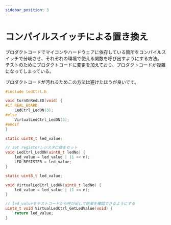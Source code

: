 ```yaml
---
sidebar_position: 3
---
```


# コンパイルスイッチによる置き換え

プロダクトコードでマイコンやハードウェアに依存している箇所をコンパイルスイッチで分岐させ、それぞれの環境で使える関数を呼び出すようにする方法。
テストのためにプロダクトコードに変更を加えており、プロダクトコードが複雑になってしまっている。

プロダクトコードが汚れるためこの方法は避けたほうが良いです。

```c title="プロダクトコード led.c"
#include ledCtrl.h

void turnOnRedLED(void) {
#if REAL_BOARD
    LedCtrl_LedON(3);
#else
    VirtualLedCtrl_LedON(3);
#endif
}
```

```c title="プロダクトコード用のledCtrl.c"
static uint8_t led_value;

// set registerレジスタに値をセット
void LedCtrl_LedON(uint8_t ledNo) {
    led_value = led_value | (1 << n);
    LED_RESISTER = led_value;
}
```

```c title="テストコード用の ledCtrl.c"
static uint8_t led_value;

void VirtualLedCtrl_LedON(uint8_t ledNo) {
    led_value = led_value | (1 << n);
}

// led_valueをテストコードから呼び出して結果を確認できるようにする
uint8_t void VirtualLedCtrl_GetLedValue(void) {
    return led_value;
}
```
